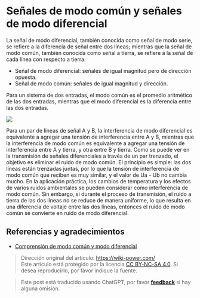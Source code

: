 # Señales de modo común y señales de modo diferencial

La señal de modo diferencial, también conocida como señal de modo serie, se refiere a la diferencia de señal entre dos líneas; mientras que la señal de modo común, también conocida como señal a tierra, se refiere a la señal de cada línea con respecto a tierra.

- Señal de modo diferencial: señales de igual magnitud pero de dirección opuesta.
- Señal de modo común: señales de igual magnitud y dirección.

Para un sistema de dos entradas, el modo común es el promedio aritmético de las dos entradas, mientras que el modo diferencial es la diferencia entre las dos entradas.

![](https://img.wiki-power.com/d/wiki-media/img/20211216134434.png)

Para un par de líneas de señal A y B, la interferencia de modo diferencial es equivalente a agregar una tensión de interferencia entre A y B, mientras que la interferencia de modo común es equivalente a agregar una tensión de interferencia entre A y tierra, y otra entre B y tierra. Como se puede ver en la transmisión de señales diferenciales a través de un par trenzado, el objetivo es eliminar el ruido de modo común. El principio es simple: las dos líneas están trenzadas juntas, por lo que la tensión de interferencia de modo común que reciben es muy similar, y el valor de Ua - Ub no cambia mucho. En la aplicación práctica, los cambios de temperatura y los efectos de varios ruidos ambientales se pueden considerar como interferencia de modo común. Sin embargo, si durante el proceso de transmisión, el ruido a tierra de las dos líneas no se reduce de manera uniforme, lo que resulta en una diferencia de voltaje entre las dos líneas, entonces el ruido de modo común se convierte en ruido de modo diferencial.

## Referencias y agradecimientos

- [Comprensión de modo común y modo diferencial](http://murata.eetrend.com/article/2018-05/1001554.html)

> Dirección original del artículo: <https://wiki-power.com/>  
> Este artículo está protegido por la licencia [CC BY-NC-SA 4.0](https://creativecommons.org/licenses/by/4.0/deed.zh). Si desea reproducirlo, por favor indique la fuente.

> Este post está traducido usando ChatGPT, por favor [**feedback**](https://github.com/linyuxuanlin/Wiki_MkDocs/issues/new) si hay alguna omisión.
